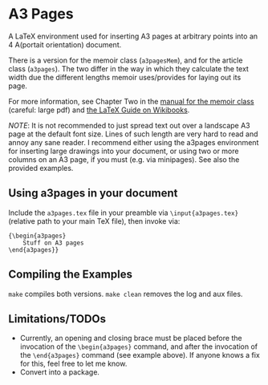 A3 Pages
========

A LaTeX environment used for inserting A3  pages at arbitrary points into an 4
A(portait orientation) document.

There is  a version for the  memoir class (`a3pagesMem`), and  for the article
class (`a3pages`). The two differ in the  way in which they calculate the text
width due the different lengths memoir uses/provides for laying out its page. 

For more information, see Chapter Two in the 
[manual for the memoir class](http://mirrors.ctan.org/macros/latex/contrib/memoir/memman.pdf)
(careful: large pdf)
and [the LaTeX Guide on Wikibooks](https://en.wikibooks.org/wiki/LaTeX/Page_Layout).

*NOTE*: It is not recommended to just spread text out over a landscape A3 page
at the default font size. Lines of such length are very hard to read and annoy
any  sane  reader. I  recommend  either  using  the  a3pages  environment  for
inserting large drawings  into your document, or using two  or more columns on
an A3 page, if you must (e.g. via minipages). See also the provided examples.


Using a3pages in your document
------------------------------

Include  the `a3pages.tex`  file  in your  preamble via  `\input{a3pages.tex}`
(relative path to your main TeX file), then invoke via:

```
{\begin{a3pages}
    Stuff on A3 pages
\end{a3pages}}
```

Compiling the Examples
----------------------

`make` compiles both versions. `make clean` removes the log and aux files.


Limitations/TODOs
-----------------

-  Currently,  an  opening  and  closing  brace  must  be  placed  before  the
invocation of the  `\begin{a3pages}` command, and after the  invocation of the
`\end{a3pages}` command (see example above).  If  anyone knows a fix for this,
feel free to let me know.
- Convert into a package.
